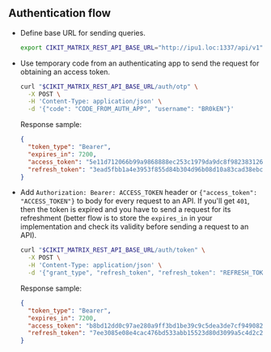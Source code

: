 ## Authentication flow

- Define base URL for sending queries.

  ```bash
  export CIKIT_MATRIX_REST_API_BASE_URL="http://ipu1.loc:1337/api/v1"
  ```

- Use temporary code from an authenticating app to send the request for obtaining an access token.

  ```bash
  curl "$CIKIT_MATRIX_REST_API_BASE_URL/auth/otp" \
    -X POST \
    -H 'Content-Type: application/json' \
    -d '{"code": "CODE_FROM_AUTH_APP", "username": "BR0kEN"}'
  ```

  Response sample:

  ```json
  {
    "token_type": "Bearer",
    "expires_in": 7200,
    "access_token": "5e11d712066b99a9868888ec253c1979da9dc8f9823831262139f235ab9d64c3",
    "refresh_token": "3ead5fbb1a4e3953f855d84b304d96b08d10a83cad38ebc544832f2125293f2b"
  }
  ```

- Add `Authorization: Bearer: ACCESS_TOKEN` header or `{"access_token": "ACCESS_TOKEN"}` to body for every request to an API. If you'll get `401`, then the token is expired and you have to send a request for its refreshment (better flow is to store the `expires_in` in your implementation and check its validity before sending a request to an API).

  ```bash
  curl "$CIKIT_MATRIX_REST_API_BASE_URL/auth/token" \
    -X POST \
    -H 'Content-Type: application/json' \
    -d '{"grant_type", "refresh_token", "refresh_token": "REFRESH_TOKEN"}'
  ```

  Response sample:

  ```json
  {
    "token_type": "Bearer",
    "expires_in": 7200,
    "access_token": "b8bd12dd0c97ae280a9ff3bd1be39c9c5dea3de7cf949082d5edf9f6f2e945ef",
    "refresh_token": "7ee3085e08e4cac476bd533abb15523d80d3099a5c4d2c22410d5a719ad70dc6"
  }
  ```
